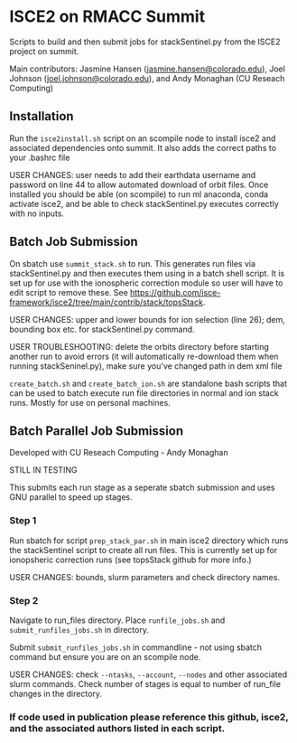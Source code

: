 # ISCE2 on RMACC Summit
Scripts to build and then submit jobs for stackSentinel.py from the ISCE2 project on summit.

Main contributors: Jasmine Hansen (jasmine.hansen@colorado.edu), Joel Johnson (joel.johnson@colorado.edu), and Andy Monaghan (CU Reseach Computing)
## Installation
Run the `isce2install.sh` script on an scompile node to install isce2 and associated dependencies onto summit. It also adds the correct paths to your .bashrc file

USER CHANGES: user needs to add their earthdata username and password on line 44 to allow automated download of orbit files.
Once installed you should be able (on scompile) to run ml anaconda, conda activate isce2, and be able to check stackSentinel.py executes correctly with no inputs.

## Batch Job Submission
On sbatch use `summit_stack.sh` to run. This generates run files via stackSentinel.py and then executes them using in a batch shell script. It is set up for use with the ionospheric correction module so user will have to edit script to remove these. See https://github.com/isce-framework/isce2/tree/main/contrib/stack/topsStack.

USER CHANGES: upper and lower bounds for ion selection (line 26); dem, bounding box etc. for stackSentinel.py command.

USER TROUBLESHOOTING: delete the orbits directory before starting another run to avoid errors (it will automatically re-download them when running stackSeninel.py), make sure you've changed path in dem xml file

`create_batch.sh` and `create_batch_ion.sh` are standalone bash scripts that can be used to batch execute run file directories in normal and ion stack runs. Mostly for use on personal machines.

## Batch Parallel Job Submission
Developed with CU Reseach Computing - Andy Monaghan 

STILL IN TESTING

This submits each run stage as a seperate sbatch submission and uses GNU parallel to speed up stages. 

### Step 1
Run sbatch for script `prep_stack_par.sh` in main isce2 directory which runs the stackSentinel script to create all run files. This is currently set up for ionopsheric correction runs (see topsStack github for more info.)

USER CHANGES: bounds, slurm parameters and check directory names.

### Step 2
Navigate to run_files directory. Place `runfile_jobs.sh` and `submit_runfiles_jobs.sh` in directory.

Submit `submit_runfiles_jobs.sh` in commandline - not using sbatch command but ensure you are on an scompile node.

USER CHANGES: check `--ntasks`, `--account`, `--nodes` and other associated slurm commands. Check number of stages is equal to number of run_file changes in the directory. 


### If code used in publication please reference this github, isce2, and the associated authors listed in each script.